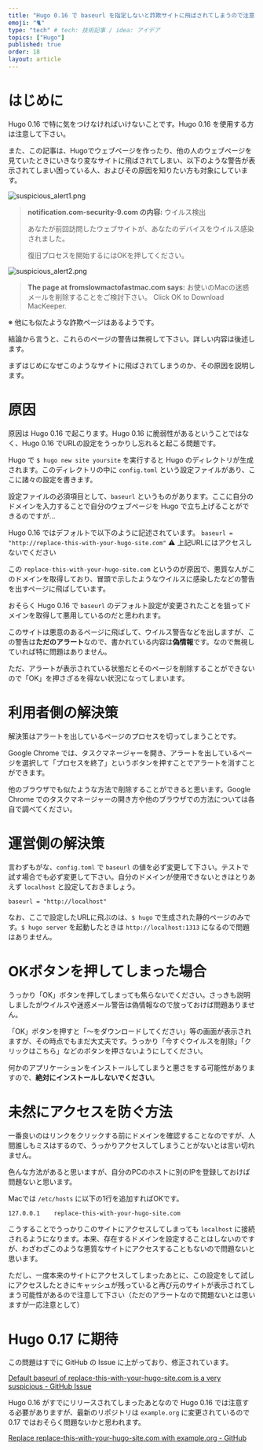 ```yaml
---
title: "Hugo 0.16 で baseurl を指定しないと詐欺サイトに飛ばされてしまうので注意！"
emoji: "🐈"
type: "tech" # tech: 技術記事 / idea: アイデア
topics: ["Hugo"]
published: true
order: 18
layout: article
---
```


# はじめに
Hugo 0.16 で特に気をつけなければいけないことです。Hugo 0.16 を使用する方は注意して下さい。

また、この記事は、Hugoでウェブページを作ったり、他の人のウェブページを見ていたときにいきなり変なサイトに飛ばされてしまい、以下のような警告が表示されてしまい困っている人、およびその原因を知りたい方も対象にしています。

![suspicious_alert1.png](https://qiita-image-store.s3.amazonaws.com/0/113895/7f948669-bc0f-d968-27d6-463899f6568c.png)

> **notification.com-security-9.com の内容:**
> ウイルス検出
>
> あなたが前回訪問したウェブサイトが、あなたのデバイスをウイルス感染されました。
>
> 復旧プロセスを開始するにはOKを押してください。

![suspicious_alert2.png](https://qiita-image-store.s3.amazonaws.com/0/113895/16ebecb6-dd1c-46a4-91a7-8cde7b2acc01.png)

> **The page at fromslowmactofastmac.com says:**
> お使いのMacの迷惑メールを削除することをご検討下さい。
> Click OK to Download MacKeeper.

※ 他にも似たような詐欺ページはあるようです。

結論から言うと、これらのページの警告は無視して下さい。詳しい内容は後述します。

まずはじめになぜこのようなサイトに飛ばされてしまうのか、その原因を説明します。

# 原因
原因は Hugo 0.16 で起こります。Hugo 0.16 に脆弱性があるということではなく、Hugo 0.16 でURLの設定をうっかりし忘れると起こる問題です。

Hugo で `$ hugo new site yoursite` を実行すると Hugo のディレクトリが生成されます。このディレクトリの中に `config.toml` という設定ファイルがあり、ここに諸々の設定を書きます。

設定ファイルの必須項目として、`baseurl` というものがあります。ここに自分のドメインを入力することで自分のウェブページを Hugo で立ち上げることができるのですが…

Hugo 0.16 ではデフォルトで以下のように記述されています。
`baseurl = "http://replace-this-with-your-hugo-site.com"`
⚠️ 上記URLにはアクセスしないでください

この `replace-this-with-your-hugo-site.com` というのが原因で、悪質な人がこのドメインを取得しており、冒頭で示したようなウイルスに感染したなどの警告を出すページに飛ばしています。

おそらく Hugo 0.16 で `baseurl` のデフォルト設定が変更されたことを狙ってドメインを取得して悪用しているのだと思われます。

このサイトは悪意のあるページに飛ばして、ウイルス警告などを出しますが、この警告は**ただのアラート**なので、書かれている内容は**偽情報**です。なので無視していれば特に問題はありません。

ただ、アラートが表示されている状態だとそのページを削除することができないので「OK」を押さざるを得ない状況になってしまいます。

# 利用者側の解決策
解決策はアラートを出しているページのプロセスを切ってしまうことです。

Google Chrome では、タスクマネージャーを開き、アラートを出しているページを選択して「プロセスを終了」というボタンを押すことでアラートを消すことができます。

他のブラウザでも似たような方法で削除することができると思います。Google Chrome でのタスクマネージャーの開き方や他のブラウザでの方法については各自で調べてください。

# 運営側の解決策
言わずもがな、`config.toml` で `baseurl` の値を必ず変更して下さい。テストで試す場合でも必ず変更して下さい。自分のドメインが使用できないときはとりあえず `localhost` と設定しておきましょう。

`baseurl = "http://localhost"`

なお、ここで設定したURLに飛ぶのは、`$ hugo` で生成された静的ページのみです。`$ hugo server` を起動したときは `http://localhost:1313` になるので問題はありません。

# OKボタンを押してしまった場合
うっかり「OK」ボタンを押してしまっても焦らないでください。さっきも説明しましたがウイルスや迷惑メール警告は偽情報なので放っておけば問題ありません。

「OK」ボタンを押すと「〜をダウンロードしてください」等の画面が表示されますが、その時点でもまだ大丈夫です。うっかり「今すぐウイルスを削除」「クリックはこちら」などのボタンを押さないようにしてください。

何かのアプリケーションをインストールしてしまうと悪さをする可能性がありますので、**絶対にインストールしないでください**。

# 未然にアクセスを防ぐ方法
一番良いのはリンクをクリックする前にドメインを確認することなのですが、人間誰しもミスはするので、うっかりアクセスしてしまうことがないとは言い切れません。

色んな方法があると思いますが、自分のPCのホストに別のIPを登録しておけば問題ないと思います。

Macでは `/etc/hosts` に以下の1行を追加すればOKです。

```lang:/etc/hosts
127.0.0.1    replace-this-with-your-hugo-site.com
```

こうすることでうっかりこのサイトにアクセスしてしまっても `localhost` に接続されるようになります。本来、存在するドメインを設定することはしないのですが、わざわざこのような悪質なサイトにアクセスすることもないので問題ないと思います。

ただし、一度本来のサイトにアクセスしてしまったあとに、この設定をして試しにアクセスしたときにキャッシュが残っていると再び元のサイトが表示されてしまう可能性があるので注意して下さい（ただのアラートなので問題ないとは思いますが一応注意として）

# Hugo 0.17 に期待
この問題はすでに GitHub の Issue に上がっており、修正されています。

[Default baseurl of replace-this-with-your-hugo-site.com is a very suspicious - GitHub Issue](https://github.com/spf13/hugo/issues/2264)

Hugo 0.16 がすでにリリースされてしまったあとなので Hugo 0.16 では注意する必要がありますが、最新のリポジトリは `example.org` に変更されているので 0.17 ではおそらく問題ないかと思われます。

[Replace replace-this-with-your-hugo-site.com with example.org - GitHub](https://github.com/spf13/hugo/commit/b8f9c7ee3c86faf248ea115947e12b0a00bfb5f7)
